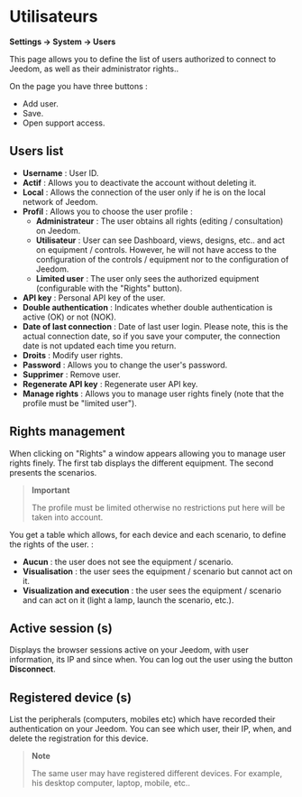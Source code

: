 # Utilisateurs
**Settings → System → Users**

This page allows you to define the list of users authorized to connect to Jeedom, as well as their administrator rights..

On the page you have three buttons :

- Add user.
- Save.
- Open support access.

## Users list

- **Username** : User ID.
- **Actif** : Allows you to deactivate the account without deleting it.
- **Local** : Allows the connection of the user only if he is on the local network of Jeedom.
- **Profil** : Allows you to choose the user profile :
    - **Administrateur** : The user obtains all rights (editing / consultation) on Jeedom.
    - **Utilisateur** : User can see Dashboard, views, designs, etc.. and act on equipment / controls. However, he will not have access to the configuration of the controls / equipment nor to the configuration of Jeedom.
    - **Limited user** : The user only sees the authorized equipment (configurable with the &quot;Rights&quot; button).
- **API key** : Personal API key of the user.
- **Double authentication** : Indicates whether double authentication is active (OK) or not (NOK).
- **Date of last connection** : Date of last user login. Please note, this is the actual connection date, so if you save your computer, the connection date is not updated each time you return.
- **Droits** : Modify user rights.
- **Password** : Allows you to change the user&#39;s password.
- **Supprimer** : Remove user.
- **Regenerate API key** : Regenerate user API key.
- **Manage rights** : Allows you to manage user rights finely (note that the profile must be &quot;limited user&quot;).

## Rights management

When clicking on &quot;Rights&quot; a window appears allowing you to manage user rights finely. The first tab displays the different equipment. The second presents the scenarios.

> **Important**
>
> The profile must be limited otherwise no restrictions put here will be taken into account.

You get a table which allows, for each device and each scenario, to define the rights of the user. :
- **Aucun** : the user does not see the equipment / scenario.
- **Visualisation** : the user sees the equipment / scenario but cannot act on it.
- **Visualization and execution** : the user sees the equipment / scenario and can act on it (light a lamp, launch the scenario, etc.).

## Active session (s)

Displays the browser sessions active on your Jeedom, with user information, its IP and since when. You can log out the user using the button **Disconnect**.

## Registered device (s)

List the peripherals (computers, mobiles etc) which have recorded their authentication on your Jeedom.
You can see which user, their IP, when, and delete the registration for this device.

> **Note**
>
> The same user may have registered different devices. For example, his desktop computer, laptop, mobile, etc..







